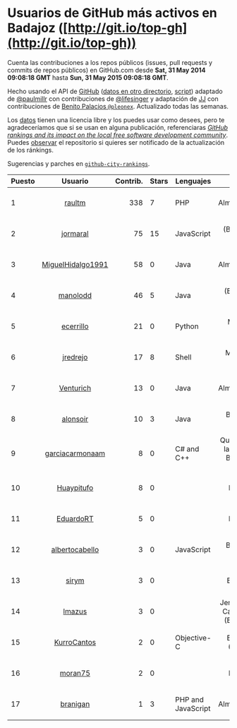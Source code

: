 # Usuarios de GitHub más activos en Badajoz ([http://git.io/top-gh](http://git.io/top-gh))



  Cuenta las contribuciones a los repos públicos (issues, pull requests y commits de repos públicos) en GitHub.com desde  **Sat, 31 May 2014 09:08:18 GMT** hasta **Sun, 31 May 2015 09:08:18 GMT**.

  Hecho usando el API de [GitHub](http://github.com) ([datos en otro directorio](https://github.com/JJ/top-github-users-data/tree/master/data), [script](https://github.com/JJ/top-github-users)) adaptado de [@paulmillr](https://github.com/paulmillr) con contribuciones de [@lifesinger](https://github.com/lifesinger) y adaptación de [JJ](http://jj.github.io) con contribuciones de [Benito Palacios `@pleonex`](http://github.com/pleonex). Actualizado todas las semanas.

  Los [datos](https://github.com/JJ/top-github-users-data/tree/master/data) tienen una licencia libre y los puedes usar como desees, pero te agradeceríamos que si se usan en alguna publicación, referenciaras [*GitHub rankings and its impact on the local free software development community*](https://thewinnower.com/papers/github-rankings-and-its-impact-on-the-local-free-software-development-community). Puedes [observar](https://github.com/JJ/top-github-users-data/subscription) el repositorio si quieres ser notificado de la actualización de los ránkings. 

  Sugerencias y parches en [`github-city-rankings`](http://github.com/JJ/github-city-rankings). 


| Puesto   |  Usuario  |Contrib.| Stars | Lenguajes   |      Lugar      |  Avatar  |
|----------|:---------:|-------:|-------|-------------|:---------------:|----------|
| 1 | [raultm](https://github.com/raultm) | 338 | 7 | PHP | Almendralejo | <img src='https://avatars0.githubusercontent.com/u/659494?v=3&s=64' width='64' height='64' title='Raul Tierno'> |
| 2 | [jormaral](https://github.com/jormaral) | 75 | 15 | JavaScript | (Badajoz), Spain | <img src='https://avatars2.githubusercontent.com/u/827073?v=3&s=64' width='64' height='64' title='Jorge Martín'> |
| 3 | [MiguelHidalgo1991](https://github.com/MiguelHidalgo1991) | 58 | 0 | Java | Almendralejo | <img src='https://avatars1.githubusercontent.com/u/10829078?v=3&s=64' width='64' height='64' title='Miguel'> |
| 4 | [manolodd](https://github.com/manolodd) | 46 | 5 | Java | (Badajoz) Spain | <img src='https://avatars2.githubusercontent.com/u/5189679?v=3&s=64' width='64' height='64' title='Manuel Domínguez-Dorado'> |
| 5 | [ecerrillo](https://github.com/ecerrillo) | 21 | 0 | Python | Mérida, Spain | <img src='https://avatars3.githubusercontent.com/u/2815518?v=3&s=64' width='64' height='64' title='Enrique Cerrillo Cuenca'> |
| 6 | [jredrejo](https://github.com/jredrejo) | 17 | 8 | Shell | Mérida - Spain | <img src='https://avatars1.githubusercontent.com/u/1008178?v=3&s=64' width='64' height='64' title='José L. Redrejo Rodríguez'> |
| 7 | [Venturich](https://github.com/Venturich) | 13 | 0 | Java | Almendralejo | <img src='https://avatars0.githubusercontent.com/u/9534688?v=3&s=64' width='64' height='64' title='Ventura Preciado Sánchez'> |
| 8 | [alonsoir](https://github.com/alonsoir) | 10 | 3 | Java | Badajoz, Spain | <img src='https://avatars2.githubusercontent.com/u/2405946?v=3&s=64' width='64' height='64' title='Alonso'> |
| 9 | [garciacarmonaam](https://github.com/garciacarmonaam) | 8 | 0 | C# and C++ | Quintana de la Serena, Badajoz, Spain | <img src='https://avatars0.githubusercontent.com/u/8081322?v=3&s=64' width='64' height='64' title='Ángel Manuel García Carmona'> |
| 10 | [Huaypitufo](https://github.com/Huaypitufo) | 8 | 0 |  | Mérida | <img src='https://avatars0.githubusercontent.com/u/5815235?v=3&s=64' width='64' height='64' title='Oscar'> |
| 11 | [EduardoRT](https://github.com/EduardoRT) | 5 | 0 |  | Mérida | <img src='https://avatars2.githubusercontent.com/u/1114422?v=3&s=64' width='64' height='64' title='Eduardo Reyes'> |
| 12 | [albertocabello](https://github.com/albertocabello) | 3 | 0 | JavaScript | Badajoz, Spain | <img src='https://avatars1.githubusercontent.com/u/3274653?v=3&s=64' width='64' height='64' title='Alberto Cabello Sánchez'> |
| 13 | [sirym](https://github.com/sirym) | 3 | 0 |  | Badajoz | <img src='https://avatars3.githubusercontent.com/u/8791586?v=3&s=64' width='64' height='64' title='SIRYM'> |
| 14 | [lmazus](https://github.com/lmazus) | 3 | 0 |  | Jerez de los Caballeros (Badajoz) | <img src='https://avatars3.githubusercontent.com/u/8288319?v=3&s=64' width='64' height='64' title='Luis Mazuecos'> |
| 15 | [KurroCantos](https://github.com/KurroCantos) | 2 | 0 | Objective-C | Badajoz (Spain) | <img src='https://avatars0.githubusercontent.com/u/8928294?v=3&s=64' width='64' height='64' title='Kurro'> |
| 16 | [moran75](https://github.com/moran75) | 2 | 0 |  | Mérida | <img src='https://avatars3.githubusercontent.com/u/7262113?v=3&s=64' width='64' height='64' title='Rubén D. Mancera'> |
| 17 | [branigan](https://github.com/branigan) | 1 | 3 | PHP and JavaScript | Almendralejo | <img src='https://avatars2.githubusercontent.com/u/1716790?v=3&s=64' width='64' height='64' title='Emilio Ortiz'> |
